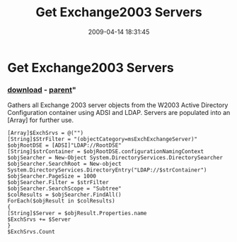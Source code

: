 ﻿---
pid:            1023
parent:         1022
children:       
poster:         Paul Brice
title:          Get Exchange2003 Servers
date:           2009-04-14 18:31:45
format:         posh
---

# Get Exchange2003 Servers

### [download](1023.ps1) - [parent](1022.md)"

Gathers all Exchange 2003 server objects from the W2003 Active Directory Configuration container using ADSI and LDAP.
Servers are populated into an [Array] for further use.

```posh
[Array]$ExchSrvs = @("")
[String]$StrFilter = "(objectCategory=msExchExchangeServer)"
$objRootDSE = [ADSI]"LDAP://RootDSE"
[String]$strContainer = $objRootDSE.configurationNamingContext
$objSearcher = New-Object System.DirectoryServices.DirectorySearcher
$objSearcher.SearchRoot = New-object System.DirectoryServices.DirectoryEntry("LDAP://$strContainer")
$objSearcher.PageSize = 1000
$objSearcher.Filter = $strFilter
$objSearcher.SearchScope = "Subtree"
$colResults = $objSearcher.FindAll()
ForEach($objResult in $colResults)
{
[String]$Server = $objResult.Properties.name
$ExchSrvs += $Server
}
$ExchSrvs.Count
```
